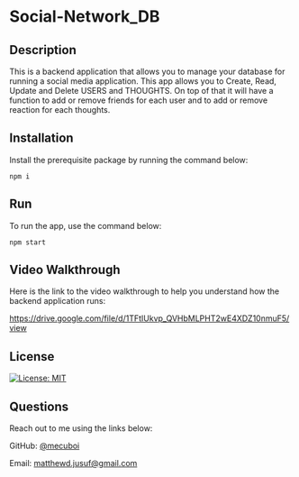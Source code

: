 # Social-Network_DB

## Description

This is a backend application that allows you to manage your database for running a social media application. This app allows you to Create, Read, Update and Delete USERS and THOUGHTS. On top of that it will have a function to add or remove friends for each user and to add or remove reaction for each thoughts.

## Installation

Install the prerequisite package by running the command below:
```
npm i
```


## Run

To run the app, use the command below:
```
npm start
```

## Video Walkthrough

Here is the link to the video walkthrough to help you understand how the backend application runs:

https://drive.google.com/file/d/1TFtIUkvp_QVHbMLPHT2wE4XDZ10nmuF5/view

## License

[![License: MIT](https://img.shields.io/badge/License-MIT-yellow.svg)](https://github.com/mecuboi/Social-Network-Db/blob/main/LICENSE)


## Questions

Reach out to me using the links below: 

GitHub: [@mecuboi](https://github.com/mecuboi)

Email: matthewd.jusuf@gmail.com